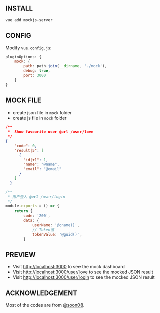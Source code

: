 ## INSTALL

```bash
vue add mockjs-server
```

## CONFIG

Modify `vue.config.js`:

```javascript
pluginOptions: {
    mock: {
        path: path.join(__dirname, './mock'),
        debug: true,
        port: 3000
    }
}
```

## MOCK FILE

- create json file in `mock` folder 
- create js file in `mock` folder

```json
/**
 *  Show favourite user @url /user/love
 */
{
    "code": 0,
    "result|5": [
      {
        "id|+1": 1,
        "name": "@name",
        "email": "@email"
      }
    ]
  }
```

```js
/**
 * 用户登入 @url /user/login
 */
module.exports = () => {
    return {
        code: '200',
        data: {
            userName: '@cname()',
            // Token值
            tokenValue: '@guid()',
        }
```

## PREVIEW
- Visit [http://localhost:3000](http://localhost:3000) to see the mock dashboard
- Visit [http://localhost:3000/user/love](http://localhost:3000/user/love)  to see the mocked JSON result
- Visit [http://localhost:3000/user/login](http://localhost:3000/user/login) to see the mocked JSON result


## ACKNOWLEDGEMENT

Most of the codes are from [@soon08](https://github.com/soon08/mockjs-webpack-plugin).